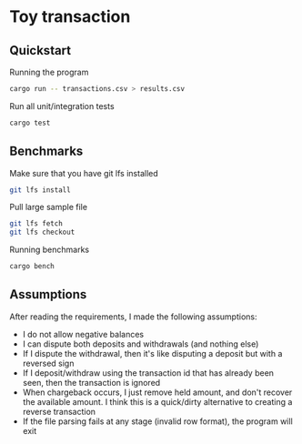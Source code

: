 # Toy transaction

## Quickstart

Running the program
```bash
cargo run -- transactions.csv > results.csv
```

Run all unit/integration tests
```bash
cargo test
```

## Benchmarks

Make sure that you have git lfs installed
```bash
git lfs install
```

Pull large sample file
```bash
git lfs fetch
git lfs checkout
```

Running benchmarks
```bash
cargo bench
```

## Assumptions

After reading the requirements, I made the following assumptions:
- I do not allow negative balances
- I can dispute both deposits and withdrawals (and nothing else)
- If I dispute the withdrawal, then it's like disputing a deposit but with a reversed sign
- If I deposit/withdraw using the transaction id that has already been seen, then the transaction is ignored
- When chargeback occurs, I just remove held amount, and don't recover the available amount. I think this is a quick/dirty alternative to creating a reverse transaction
- If the file parsing fails at any stage (invalid row format), the program will exit